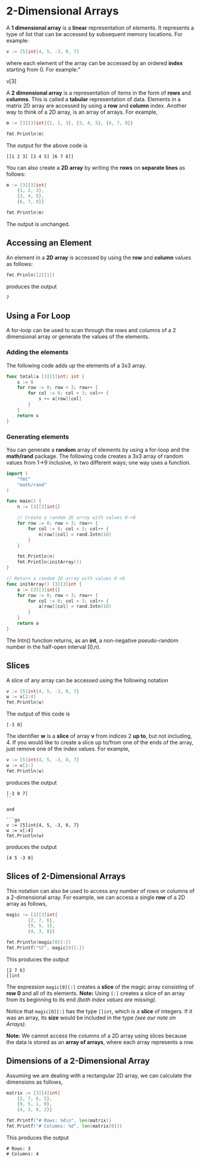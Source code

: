 # 2-Dimensional Arrays

A **1 dimensional array** is a **linear** representation of elements.  It represents a type of list that can be accessed by subsequent memory locations. For example:

```go
v := [5]int[4, 5, -3, 0, 7]
```
where each element of the array can be accessed by an ordered **index** starting from 0.  For example:"

v[3]

A **2 dimensional array** is a representation of items in the form of **rows** and **columns**.  This is called a **tabular** representation of data.  Elements in a matrix 2D array are accessed by using a **row** and **column** index.  Another way to think of a 2D array, is an array of arrays.  For example,

```go
m := [3][3]int{{1, 2, 3}, {3, 4, 5}, {6, 7, 8}}

fmt.Println(m)
```

The output for the above code is

```
[[1 2 3] [3 4 5] [6 7 8]]
```

You can also create a **2D array** by writing the **rows** on **separate lines** as follows:

```go
m := [3][3]int{
	{1, 2, 3},
	{3, 4, 5},
	{6, 7, 8}}

fmt.Println(m)
```

The output is unchanged.

## Accessing an Element
An element in a **2D array** is accessed by using the **row** and **column** values as follows:

```go
fmt.Prinln([2][1])
```

produces the output

```
7
```

## Using a For Loop
A for-loop can be used to scan through the rows and columns of a 2 dimensional array or generate the values of the elements.

### Adding the elements

The following code adds up the elements of a 3x3 array.

```go
func total(a [3][3]int) int {
	s := 0
	for row := 0; row < 3; row++ {
		for col := 0; col < 3; col++ {
			s += a[row][col]
		}
	}
	return s
}
```

### Generating elements

You can generate a **random** array of elements by using a for-loop and the **math/rand** package.  The following code creates a 3x3 array of random values from 1->9 inclusive, in two different ways; one way uses a function.

```go
import (
	"fmt"
	"math/rand"
)

func main() {
	n := [3][3]int{}

	// Create a random 2D array with values 0->9
	for row := 0; row < 3; row++ {
		for col := 0; col < 3; col++ {
			n[row][col] = rand.Intn(10)
		}
	}

	fmt.Println(n)
	fmt.Println(initArray())
}

// Return a random 2D array with values 0->9
func initArray() [3][3]int {
	a := [3][3]int{}
	for row := 0; row < 3; row++ {
		for col := 0; col < 3; col++ {
			a[row][col] = rand.Intn(10)
		}
	}
	return a
}
```

The Intn() function returns, as an **int**, a non-negative pseudo-random number in the half-open interval [0,n).

## Slices

A slice of any array can be accessed using the following notation

```go
v := [5]int{4, 5, -3, 0, 7}
w := v[2:4]
fmt.Println(w)
```

The output of this code is

```
[-3 0]
```

The identifier **w** is a **slice** of array **v** from indices 2 **up to**, but not including, 4.  If you would like to create a slice up to/from one of the ends of the array, just remove one of the index values.  For example, 

```go
v := [5]int{4, 5, -3, 0, 7}
w := v[2:]
fmt.Println(w)
```

produces the output

```
[-3 0 7]
``

and

```go
v := [5]int{4, 5, -3, 0, 7}
w := v[:4]
fmt.Println(w)
```

produces the output

```
[4 5 -3 0]
```

## Slices of 2-Dimensional Arrays

This notation can also be used to access any number of rows or columns of a 2-dimensional array.  For example, we can access a single **row** of a 2D array as follows,

```go
magic := [3][3]int{
		{2, 7, 6},
		{9, 5, 1},
		{4, 3, 8}}

fmt.Println(magic[0][:])
fmt.Printf("%T", magic[0][:])
```

This produces the output

```
[2 7 6]
[]int
```

The expression ```magic[0][:]``` creates a **slice** of the magic array consisting of **row 0** and all of its elements.  **Note:**  Using ```[:]``` creates a slice of an array from its beginning to its end _(both index values are missing)_.

Notice that ```magic[0][:]``` has the type ```[]int```, which is a **slice** of integers.  If it was an array, its **size** would be included in the type _(see our note on Arrays)_.

**Note:**  We cannot access the columns of a 2D array using slices because the data is stored as an **array of arrays**, where each array represents a row.

## Dimensions of a 2-Dimensional Array

Assuming we are dealing with a rectangular 2D array, we can calculate the dimensions as follows,

```go
matrix := [3][4]int{
	{2, 7, 6, 5},
	{9, 5, 1, 0},
	{4, 3, 8, 2}}

fmt.Printf("# Rows: %d\n", len(matrix))
fmt.Printf("# Columns: %d", len(matrix[0]))
```

This produces the output

```
# Rows: 3
# Columns: 4
```